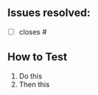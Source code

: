 ## Issues resolved:

- [ ] closes #

## How to Test

1. Do this
2. Then this

<!-- 

## Screenshot (optional)

-->
